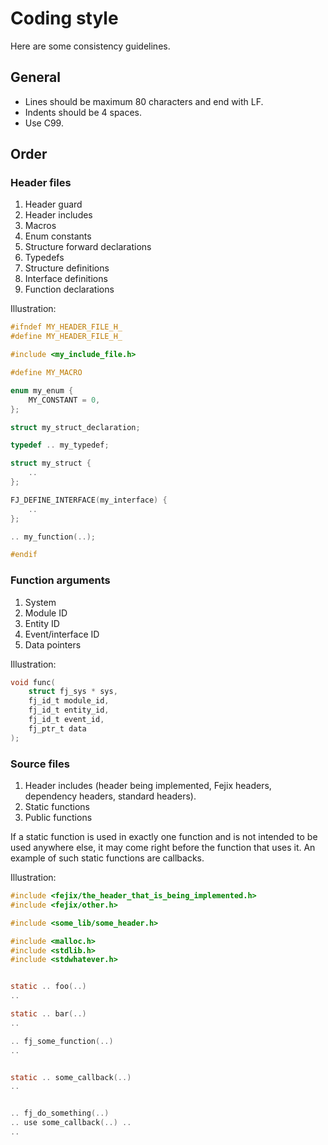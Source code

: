 # Coding style

Here are some consistency guidelines.

## General

* Lines should be maximum 80 characters and end with LF.
* Indents should be 4 spaces.
* Use C99.

## Order

### Header files

1. Header guard
2. Header includes
3. Macros
4. Enum constants
5. Structure forward declarations
6. Typedefs
7. Structure definitions
8. Interface definitions
9. Function declarations

Illustration:
```c
#ifndef MY_HEADER_FILE_H_
#define MY_HEADER_FILE_H_

#include <my_include_file.h>

#define MY_MACRO

enum my_enum {
    MY_CONSTANT = 0,
};

struct my_struct_declaration;

typedef .. my_typedef;

struct my_struct {
    ..
};

FJ_DEFINE_INTERFACE(my_interface) {
    ..
};

.. my_function(..);

#endif
```

### Function arguments

1. System
2. Module ID
3. Entity ID
4. Event/interface ID
5. Data pointers

Illustration:
```c
void func(
    struct fj_sys * sys,
    fj_id_t module_id,
    fj_id_t entity_id,
    fj_id_t event_id,
    fj_ptr_t data
);
```

### Source files

1. Header includes (header being implemented, Fejix headers, dependency headers, standard headers).
2. Static functions
3. Public functions

If a static function is used in exactly one function and is not intended to be used anywhere else, it may come right before the function that uses it.
An example of such static functions are callbacks.

Illustration:
```c
#include <fejix/the_header_that_is_being_implemented.h>
#include <fejix/other.h>

#include <some_lib/some_header.h>

#include <malloc.h>
#include <stdlib.h>
#include <stdwhatever.h>


static .. foo(..)
..

static .. bar(..)
..

.. fj_some_function(..)
..


static .. some_callback(..)
..


.. fj_do_something(..)
.. use some_callback(..) ..
..

```